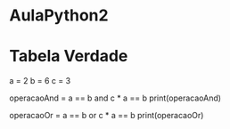 # AulaPython2
# Tabela Verdade

a = 2
b = 6
c = 3

operacaoAnd = a == b and c * a == b
print(operacaoAnd)

operacaoOr = a == b or c * a == b
print(operacaoOr)